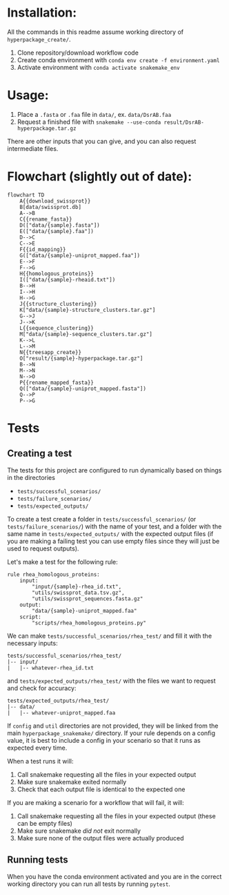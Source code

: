 # Installation:

All the commands in this readme assume working directory of `hyperpackage_create/`.

1. Clone repository/download workflow code
2. Create conda environment with `conda env create -f environment.yaml`
3. Activate environment with `conda activate snakemake_env`

# Usage:

1. Place a `.fasta` or `.faa` file in `data/`, ex. `data/DsrAB.faa`
2. Request a finished file with `snakemake --use-conda result/DsrAB-hyperpackage.tar.gz`

There are other inputs that you can give, and you can also request intermediate files.

# Flowchart (slightly out of date):

```mermaid
flowchart TD
    A{{download_swissprot}}
    B[data/swissprot.db]
    A-->B
    C{{rename_fasta}}
    D(["data/{sample}.fasta"])
    E(["data/{sample}.faa"])
    D-->C
    C-->E
    F{{id_mapping}}
    G(["data/{sample}-uniprot_mapped.faa"])
    E-->F
    F-->G
    H{{homologous_proteins}}
    I(["data/{sample}-rheaid.txt"])
    B-->H
    I-->H
    H-->G
    J{{structure_clustering}}
    K["data/{sample}-structure_clusters.tar.gz"]
    G-->J
    J-->K
    L{{sequence_clustering}}
    M["data/{sample}-sequence_clusters.tar.gz"]
    K-->L
    L-->M
    N{{treesapp_create}}
    O["result/{sample}-hyperpackage.tar.gz"]
    B-->N
    M-->N
    N-->O
    P{{rename_mapped_fasta}}
    Q(["data/{sample}-uniprot_mapped.fasta"])
    Q-->P
    P-->G
```

# Tests

## Creating a test

The tests for this project are configured to run dynamically based on things in the directories

- `tests/successful_scenarios/`
- `tests/failure_scenarios/`
- `tests/expected_outputs/`

To create a test create a folder in `tests/successful_scenarios/` (or `tests/failure_scenarios/`) with the name of your
test, and a folder with the same name in `tests/expected_outputs/` with the expected output files (if you are making a
failing test you can use empty files since they will just be used to request outputs).

Let's make a test for the following rule:

```snakemake
rule rhea_homologous_proteins:
    input:
        "input/{sample}-rhea_id.txt",
        "utils/swissprot_data.tsv.gz",
        "utils/swissprot_sequences.fasta.gz"
    output:
        "data/{sample}-uniprot_mapped.faa"
    script:
        "scripts/rhea_homologous_proteins.py"
```

We can make `tests/successful_scenarios/rhea_test/` and fill it with the necessary inputs:

```
tests/successful_scenarios/rhea_test/
|-- input/
|   |-- whatever-rhea_id.txt
```

and `tests/expected_outputs/rhea_test/` with the files we want to request and check for accuracy:

```
tests/expected_outputs/rhea_test/
|-- data/
|   |-- whatever-uniprot_mapped.faa
```

If `config` and `util` directories are not provided, they will be linked from the main `hyperpackage_snakemake/`
directory. If your rule depends on a config value, it is best to include a config in your scenario so that it runs as
expected every time.

When a test runs it will:

1. Call snakemake requesting all the files in your expected output
2. Make sure snakemake exited normally
3. Check that each output file is identical to the expected one

If you are making a scenario for a workflow that will fail, it will:

1. Call snakemake requesting all the files in your expected output (these can be empty files)
2. Make sure snakemake *did not* exit normally
3. Make sure none of the output files were actually produced

## Running tests

When you have the conda environment activated and you are in the correct working directory you can run all tests by
running `pytest`.
